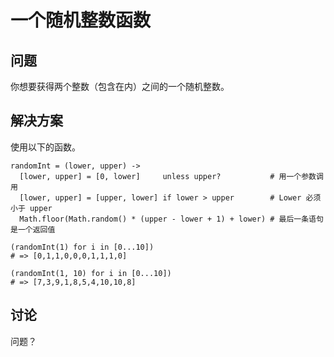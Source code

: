 # 一个随机整数函数

## 问题

你想要获得两个整数（包含在内）之间的一个随机整数。

## 解决方案

使用以下的函数。

```
randomInt = (lower, upper) ->
  [lower, upper] = [0, lower]     unless upper?           # 用一个参数调用
  [lower, upper] = [upper, lower] if lower > upper        # Lower 必须小于 upper
  Math.floor(Math.random() * (upper - lower + 1) + lower) # 最后一条语句是一个返回值

(randomInt(1) for i in [0...10])
# => [0,1,1,0,0,0,1,1,1,0]

(randomInt(1, 10) for i in [0...10])
# => [7,3,9,1,8,5,4,10,10,8]
```
## 讨论
问题？


